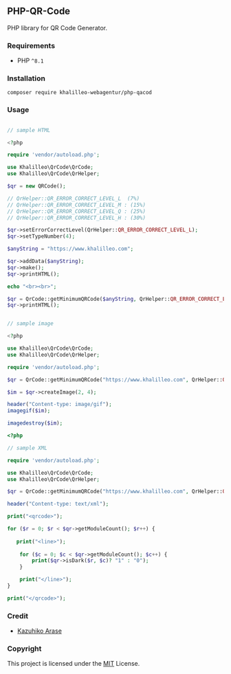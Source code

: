 ## PHP-QR-Code

PHP library for QR Code Generator.

### Requirements

* PHP `^8.1`

### Installation

`composer require khalilleo-webagentur/php-qacod`

### Usage

```php

// sample HTML

<?php

require 'vendor/autoload.php';

use Khalilleo\QrCode\QrCode;
use Khalilleo\QrCode\QrHelper;

$qr = new QRCode();

// QrHelper::QR_ERROR_CORRECT_LEVEL_L  (7%)
// QrHelper::QR_ERROR_CORRECT_LEVEL_M : (15%)
// QrHelper::QR_ERROR_CORRECT_LEVEL_Q : (25%)
// QrHelper::QR_ERROR_CORRECT_LEVEL_H : (30%)

$qr->setErrorCorrectLevel(QrHelper::QR_ERROR_CORRECT_LEVEL_L);
$qr->setTypeNumber(4);

$anyString = "https://www.khalilleo.com";

$qr->addData($anyString);
$qr->make();
$qr->printHTML();

echo "<br><br>";

$qr = QrCode::getMinimumQRCode($anyString, QrHelper::QR_ERROR_CORRECT_LEVEL_L);
$qr->printHTML();
```

```php

// sample image

<?php

use Khalilleo\QrCode\QrCode;
use Khalilleo\QrCode\QrHelper;

require 'vendor/autoload.php';

$qr = QrCode::getMinimumQRCode("https://www.khalilleo.com", QrHelper::QR_ERROR_CORRECT_LEVEL_L);

$im = $qr->createImage(2, 4);

header("Content-type: image/gif");
imagegif($im);

imagedestroy($im);

```

```php
<?php

// sample XML

require 'vendor/autoload.php';

use Khalilleo\QrCode\QrCode;
use Khalilleo\QrCode\QrHelper;

$qr = QrCode::getMinimumQRCode("https://www.khalilleo.com", QrHelper::QR_ERROR_CORRECT_LEVEL_L);

header("Content-type: text/xml");

print("<qrcode>");

for ($r = 0; $r < $qr->getModuleCount(); $r++) {
   
   print("<line>");
    
    for ($c = 0; $c < $qr->getModuleCount(); $c++) {
        print($qr->isDark($r, $c)? "1" : "0");
    }

    print("</line>");
}

print("</qrcode>");

```

### Credit

* [Kazuhiko Arase](http://www.d-project.com/)


### Copyright

This project is licensed under the [MIT](http://www.opensource.org/licenses/mit-license.php) License.
